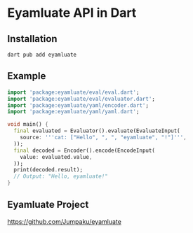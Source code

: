 # Eyamluate API in Dart

## Installation

```shell
dart pub add eyamluate
```

## Example

```dart
import 'package:eyamluate/eval/eval.dart';
import 'package:eyamluate/eval/evaluator.dart';
import 'package:eyamluate/yaml/encoder.dart';
import 'package:eyamluate/yaml/yaml.dart';

void main() {
  final evaluated = Evaluator().evaluate(EvaluateInput(
    source: '''cat: ["Hello", ", ", "eyamluate", "!"]''',
  ));
  final decoded = Encoder().encode(EncodeInput(
    value: evaluated.value,
  ));
  print(decoded.result);
  // Output: "Hello, eyamluate!"
}
```

## Eyamluate Project

https://github.com/Jumpaku/eyamluate
